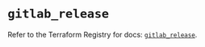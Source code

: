 # `gitlab_release`

Refer to the Terraform Registry for docs: [`gitlab_release`](https://registry.terraform.io/providers/gitlabhq/gitlab/18.3.0/docs/resources/release).
